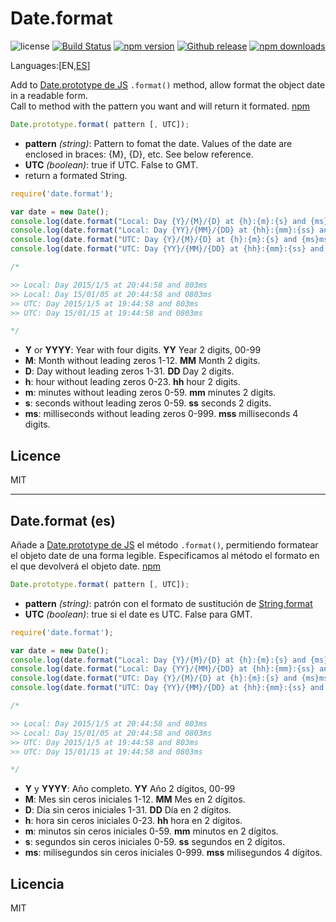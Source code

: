 # Date.format
![license](https://img.shields.io/badge/license-MIT-blue.svg ) [![Build Status](https://img.shields.io/travis/bifuer/Date.format/master.svg)](https://travis-ci.org/bifuer/Date.format) [![npm version](https://img.shields.io/npm/v/date.format.svg)](https://www.npmjs.com/package/date.format) [![Github release](https://img.shields.io/github/release/bifuer/Date.format.svg)](https://github.com/bifuer/Date.format) [![npm downloads](https://img.shields.io/npm/dm/date.format.svg)](https://www.npmjs.com/package/date.format)

Languages:[EN,[ES](#date-format-es)]

Add to [Date.prototype de JS](https://developer.mozilla.org/en-US/docs/Web/JavaScript/Reference/Global_Objects/Date) `.format()` method, allow format the object date in a readable form.  
Call to method with the pattern you want and will return it formated.
[npm](https://www.npmjs.com/package/date.format)

```javascript
Date.prototype.format( pattern [, UTC]);
````
+ **pattern** *(string)*: Pattern  to fomat the date. Values of the date are enclosed in braces: {M}, {D}, etc. See below reference.
+ **UTC** *(boolean)*: true if UTC. False to GMT.
+ return a formated String.


```javascript
require('date.format');

var date = new Date();
console.log(date.format("Local: Day {Y}/{M}/{D} at {h}:{m}:{s} and {ms}ms"));
console.log(date.format("Local: Day {YY}/{MM}/{DD} at {hh}:{mm}:{ss} and {mss}ms"));
console.log(date.format("UTC: Day {Y}/{M}/{D} at {h}:{m}:{s} and {ms}ms",true));
console.log(date.format("UTC: Day {YY}/{MM}/{DD} at {hh}:{mm}:{ss} and {mss}ms",true));

/*

>> Local: Day 2015/1/5 at 20:44:58 and 803ms
>> Local: Day 15/01/05 at 20:44:58 and 0803ms
>> UTC: Day 2015/1/5 at 19:44:58 and 803ms
>> UTC: Day 15/01/15 at 19:44:58 and 0803ms

*/
```
+ **Y** or **YYYY**: Year with four digits. **YY** Year 2 digits, 00-99
+ **M**: Month without leading zeros 1-12. **MM** Month 2 digits. 
+ **D**: Day without leading zeros 1-31. **DD** Day 2 digits.
+ **h**: hour without leading zeros 0-23. **hh** hour 2 digits.
+ **m**: minutes without leading zeros 0-59. **mm** minutes 2 digits.
+ **s**: seconds without leading zeros 0-59. **ss** seconds 2 digits.
+ **ms**: milliseconds without leading zeros 0-999. **mss** milliseconds 4 digits. 


## Licence
MIT

---

## Date.format (es)

Añade a [Date.prototype de JS](https://developer.mozilla.org/en-US/docs/Web/JavaScript/Reference/Global_Objects/Date) el método `.format()`, permitiendo formatear el objeto date de una forma legible. 
Especificamos al método el formato en el que devolverá el objeto date.
[npm](https://www.npmjs.com/package/date.format)

```javascript
Date.prototype.format( pattern [, UTC]);
````
+ **pattern** *(string)*: patrón con el formato de sustitución de [String.format](#https://github.com/bifuer/String.format)
+ **UTC** *(boolean)*: true si el date es UTC. False para GMT.


```javascript
require('date.format');

var date = new Date();
console.log(date.format("Local: Day {Y}/{M}/{D} at {h}:{m}:{s} and {ms}ms"));
console.log(date.format("Local: Day {YY}/{MM}/{DD} at {hh}:{mm}:{ss} and {mss}ms"));
console.log(date.format("UTC: Day {Y}/{M}/{D} at {h}:{m}:{s} and {ms}ms",true));
console.log(date.format("UTC: Day {YY}/{MM}/{DD} at {hh}:{mm}:{ss} and {mss}ms",true));

/*

>> Local: Day 2015/1/5 at 20:44:58 and 803ms
>> Local: Day 15/01/05 at 20:44:58 and 0803ms
>> UTC: Day 2015/1/5 at 19:44:58 and 803ms
>> UTC: Day 15/01/15 at 19:44:58 and 0803ms

*/
```
+ **Y** y **YYYY**: Año completo. **YY** Año 2 dígitos, 00-99
+ **M**: Mes sin ceros iniciales 1-12. **MM** Mes en 2 dígitos. 
+ **D**: Día sin ceros iniciales 1-31. **DD** Día en 2 dígitos.
+ **h**: hora sin ceros iniciales 0-23. **hh** hora en 2 dígitos.
+ **m**: minutos sin ceros iniciales 0-59. **mm** minutos en 2 dígitos.
+ **s**: segundos sin ceros iniciales 0-59. **ss** segundos en 2 dígitos.
+ **ms**: milisegundos sin ceros iniciales 0-999. **mss** milisegundos 4 dígitos. 


## Licencia
MIT
